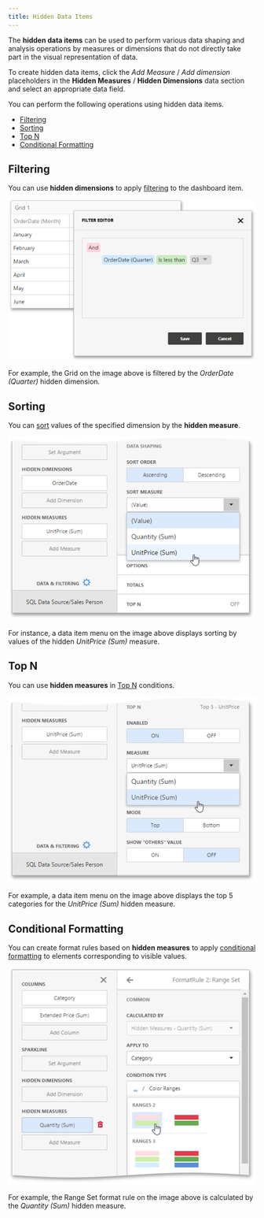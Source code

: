 ```yaml
---
title: Hidden Data Items
---
```

The **hidden data items** can be used to perform various data shaping and analysis operations by measures or dimensions that do not directly take part in the visual representation of data.

To create hidden data items, click the _Add Measure_ / _Add dimension_ placeholders in the **Hidden Measures** / **Hidden Dimensions** data section and select an appropriate data field.

You can perform the following operations using hidden data items.
* [Filtering](#filtering)
* [Sorting](#sorting)
* [Top N](#topn)
* [Conditional Formatting](#cf)

## <a name="filtering"/>Filtering
You can use **hidden dimensions** to apply [filtering](../../../../dashboard-for-web/articles/web-dashboard-designer-mode/data-shaping/filtering.md) to the dashboard item.

![wdd-hidden-data-item-filtering](../../../images/Img124648.png)

For example, the Grid on the image above is filtered by the _OrderDate (Quarter)_ hidden dimension.

## <a name="sorting"/>Sorting
You can [sort](../../../../dashboard-for-web/articles/web-dashboard-designer-mode/data-shaping/sorting.md) values of the specified dimension by the **hidden measure**.

![wdd-hidden-data-item-sorting](../../../images/Img124647.png)

For instance, a data item menu on the image above displays sorting by values of the hidden _UnitPrice (Sum)_ measure.

## <a name="topn"/>Top N
You can use **hidden measures** in [Top N](../../../../dashboard-for-web/articles/web-dashboard-designer-mode/data-shaping/top-n.md) conditions.

![wdd-hidden-data-item-top-n](../../../images/Img124649.png)

For example, a data item menu on the image above displays the top 5 categories for the _UnitPrice (Sum)_ hidden measure.

## <a name="cf"/>Conditional Formatting
You can create format rules based on **hidden measures** to apply [conditional formatting](../../../../dashboard-for-web/articles/web-dashboard-designer-mode/appearance-customization/conditional-formatting.md) to elements corresponding to visible values.

![wdd-hidden-measure-conditional-formating](../../../images/Img125668.png)

For example, the Range Set format rule on the image above is calculated by the _Quantity (Sum)_ hidden measure.
